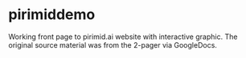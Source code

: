 # pirimiddemo
Working front page to pirimid.ai website with interactive graphic. The original source material was from the 2-pager via GoogleDocs.
